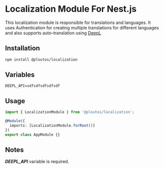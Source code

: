 # Localization Module For Nest.js

This localization module is responsible for translations and languages. It uses
Authentication for creating multiple translations for different languages and also
supports auto-translation using [DeepL](https://www.deepl.com/)

## Installation

```bash
npm install @ploutos/localization
```

## Variables
```dotenv
DEEPL_API=sdfsdfsdfsdfsdf
```
## Usage
```typescript
import { LocalizationModule } from '@ploutos/localization';

@Module({
  imports: [LocalizationModule.forRoot()]
})
export class AppModule {}
```
## Notes
***DEEPL_API*** variable is required.	
